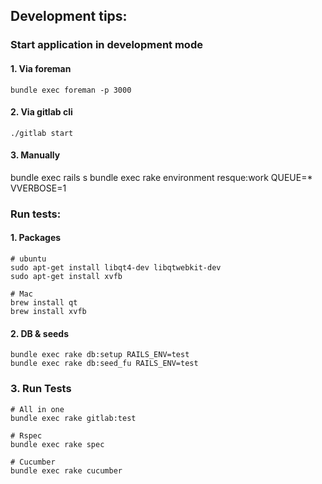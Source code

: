 ## Development tips: 

### Start application in development mode

#### 1. Via foreman 

    bundle exec foreman -p 3000

#### 2. Via gitlab cli

    ./gitlab start

#### 3. Manually

   bundle exec rails s
   bundle exec rake environment resque:work QUEUE=* VVERBOSE=1


### Run tests: 
 
#### 1. Packages

    # ubuntu
    sudo apt-get install libqt4-dev libqtwebkit-dev
    sudo apt-get install xvfb
   
    # Mac 
    brew install qt
    brew install xvfb

#### 2. DB & seeds

    bundle exec rake db:setup RAILS_ENV=test
    bundle exec rake db:seed_fu RAILS_ENV=test

###  3. Run Tests

    # All in one
    bundle exec rake gitlab:test
    
    # Rspec 
    bundle exec rake spec
    
    # Cucumber 
    bundle exec rake cucumber
